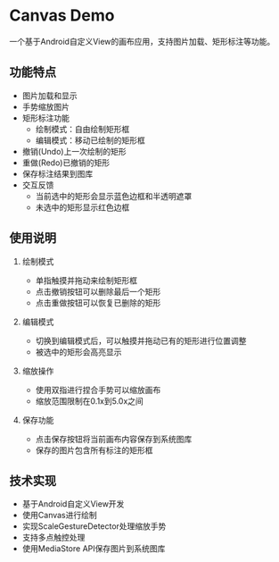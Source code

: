 # Canvas Demo

一个基于Android自定义View的画布应用，支持图片加载、矩形标注等功能。

## 功能特点

- 图片加载和显示
- 手势缩放图片
- 矩形标注功能
  - 绘制模式：自由绘制矩形框
  - 编辑模式：移动已绘制的矩形框
- 撤销(Undo)上一次绘制的矩形
- 重做(Redo)已撤销的矩形
- 保存标注结果到图库
- 交互反馈
  - 当前选中的矩形会显示蓝色边框和半透明遮罩
  - 未选中的矩形显示红色边框

## 使用说明

1. 绘制模式
   - 单指触摸并拖动来绘制矩形框
   - 点击撤销按钮可以删除最后一个矩形
   - 点击重做按钮可以恢复已删除的矩形

2. 编辑模式
   - 切换到编辑模式后，可以触摸并拖动已有的矩形进行位置调整
   - 被选中的矩形会高亮显示

3. 缩放操作
   - 使用双指进行捏合手势可以缩放画布
   - 缩放范围限制在0.1x到5.0x之间

4. 保存功能
   - 点击保存按钮将当前画布内容保存到系统图库
   - 保存的图片包含所有标注的矩形框

## 技术实现

- 基于Android自定义View开发
- 使用Canvas进行绘制
- 实现ScaleGestureDetector处理缩放手势
- 支持多点触控处理
- 使用MediaStore API保存图片到系统图库